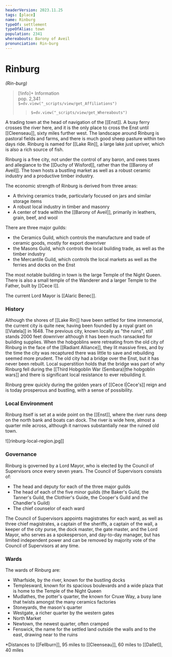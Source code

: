 ```yaml
---
headerVersion: 2023.11.25
tags: [place]
name: Rinburg
typeOf: settlement
typeOfAlias: town
population: 2341
whereabouts: Barony of Aveil
pronunciation: Rin-burg
---
```

# Rinburg
*(Rin-burg)*
>[!info]+ Information  
> pop. 2,341  
> `$=dv.view("_scripts/view/get_Affiliations")`  
>> `$=dv.view("_scripts/view/get_Whereabouts")`

A trading town at the head of navigation of the [[Enst]]. A busy ferry crosses the river here, and it is the only place to cross the Enst until [[Cleenseau]], sixty miles further west. The landscape around Rinburg is pastoral fields and farms, and there is much good sheep pasture within two days ride. Rinburg is named for [[Lake Rin]], a large lake just upriver, which is also a rich source of fish. 

Rinburg is a free city, not under the control of any baron, and owes taxes and allegiance to the [[Duchy of Wisford]], rather than the [[Barony of Aveil]]. The town hosts a bustling market as well as a robust ceramic industry and a productive timber industry.

The economic strength of Rinburg is derived from three areas:

* A thriving ceramics trade, particularly focused on jars and similar storage items
* A robust local industry in timber and masonry
* A center of trade within the [[Barony of Aveil]], primarily in leathers, grain, beef, and wool

There are three major guilds:

* the Ceramics Guild, which controls the manufacture and trade of ceramic goods, mostly for export downriver
* the Masons Guild, which controls the local building trade, as well as the timber industry
* the Mercantile Guild, which controls the local markets as well as the ferries and docks on the Enst

The most notable building in town is the large Temple of the Night Queen. There is also a small temple of the Wanderer and a larger Temple to the Father, built by [[Cece I]].

The current Lord Mayor is [[Alaric Benec]]. 

### History
Although the shores of [[Lake Rin]] have been settled for time immemorial, the current city is quite new, having been founded by a royal grant on [[Viatela]] in 1648. The previous city, known locally as "the ruins", still stands 2000 feet downriver although it has been much ransacked for building supplies. When the hobgoblins were retreating from the old city of Rinburg in the face of the [[Radiant Alliance]], they lit massive fires, and by the time the city was recaptured there was little to save and rebuilding seemed more prudent. The old city had a bridge over the Enst, but it has never been rebuilt. Local superstition holds that the bridge was part of why Rinburg fell during the [[Third Hobgoblin War (Sembara)|the hobgoblin wars]] and there is significant local resistance to ever rebuilding it.

Rinburg grew quickly during the golden years of [[Cece I|Cece's]] reign and is today prosperous and bustling, with a sense of possibility.
### Local Environment
Rinburg itself is set at a wide point on the [[Enst]], where the river runs deep on the north bank and boats can dock. The river is wide here, almost a quarter mile across, although it narrows substantially near the ruined old town.

![[rinburg-local-region.jpg]]

### Governance
Rinburg is governed by a Lord Mayor, who is elected by the Council of Supervisors once every seven years. The Council of Supervisors consists of:
* The head and deputy for each of the three major guilds
* The head of each of the five minor guilds (the Baker's Guild, the Tanner's Guild, the Clothier's Guide, the Cooper's Guild and the Chandler's Guild)
* The chief counselor of each ward

The Council of Supervisors appoints magistrates for each ward, as well as three chief magistrates, a captain of the sheriffs, a captain of the wall, a keeper of the city purse, the dock master, the gate master, and the Lord Mayor, who serves as a spokesperson, and day-to-day manager, but has limited independent power and can be removed by majority vote of the Council of Supervisors at any time.

### Wards
The wards of Rinburg are:

* Wharfside, by the river, known for the bustling docks
* Templesward, known for its spacious boulevards and a wide plaza that is home to the Temple of the Night Queen
* Mudlathes, the potter's quarter, the known for Cruxe Way, a busy lane that twists amongst the many ceramics factories
* Stoneyards, the mason's quarter
* Westgate, a richer quarter by the western gates
* North Market
* Newtown, the newest quarter, often cramped
* Fenswick, the name for the settled land outside the walls and to the east, drawing near to the ruins

*Distances
		to [[Fellburn]], 95 miles
		to [[Cleenseau]], 60 miles
		to [[Dallet]], 40 miles



